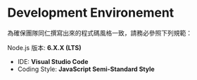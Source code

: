 # Development Environement

為確保團隊同仁撰寫出來的程式碼風格一致，請務必參照下列規範：

Node.js 版本: **6.X.X \(LTS\)**

* IDE: **Visual Studio Code**
* Coding Style: **JavaScript Semi-Standard Style**



